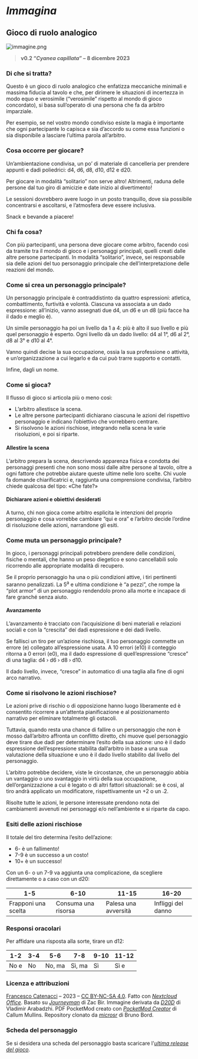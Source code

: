 # ***Immagina***

## **Gioco di ruolo analogico**

![immagine.png](https://nextcloud03.webo.hosting/s/6KJyw7i5NpQJa23/download/immagine.png)

> **v0.2 “*Cyanea capillata*” – 8 dicembre 2023**

### Di che si tratta?

Questo è un gioco di ruolo analogico che enfatizza meccaniche minimali e massima fiducia al tavolo e che, per dirimere le situazioni di incertezza in modo equo e verosimile (“verosimile” rispetto al mondo di gioco concordato), si basa sull’operato di una persona che fa da arbitro imparziale.

Per esempio, se nel vostro mondo condiviso esiste la magia è importante che ogni partecipante lo capisca e sia d’accordo su come essa funzioni o sia disponibile a lasciare l’ultima parola all’arbitro.

### Cosa occorre per giocare?

Un’ambientazione condivisa, un po’ di materiale di cancelleria per prendere appunti e dadi poliedrici: d4, d6, d8, d10, d12 e d20.

Per giocare in modalità “solitario” non serve altro! Altrimenti, raduna delle persone dal tuo giro di amicizie e date inizio al divertimento!

Le sessioni dovrebbero avere luogo in un posto tranquillo, dove sia possibile concentrarsi e ascoltarsi, e l’atmosfera deve essere inclusiva.

Snack e bevande a piacere!

### Chi fa cosa?

Con più partecipanti, una persona deve giocare come arbitro, facendo così da tramite tra il mondo di gioco e i personaggi principali, quelli creati dalle altre persone partecipanti. In modalità “solitario”, invece, sei responsabile sia delle azioni del tuo personaggio principale che dell’interpretazione delle reazioni del mondo.

### Come si crea un personaggio principale?

Un personaggio principale è contraddistinto da quattro espressioni: atletica, combattimento, furtività e volontà. Ciascuna va associata a un dado espressione: all’inizio, vanno assegnati due d4, un d6 e un d8 (più facce ha il dado e meglio è).

Un simile personaggio ha poi un livello da 1 a 4: più è alto il suo livello e più quel personaggio è esperto. Ogni livello dà un dado livello: d4 al 1°, d6 al 2°, d8 al 3° e d10 al 4°.

Vanno quindi decise la sua occupazione, ossia la sua professione o attività, e un’organizzazione a cui legarlo e da cui può trarre supporto e contatti.

Infine, dagli un nome.

### Come si gioca?

Il flusso di gioco si articola più o meno così:

* L’arbitro allestisce la scena.
* Le altre persone partecipanti dichiarano ciascuna le azioni del rispettivo personaggio e indicano l’obiettivo che vorrebbero centrare.
* Si risolvono le azioni rischiose, integrando nella scena le varie risoluzioni, e poi si riparte.

#### Allestire la scena

L’arbitro prepara la scena, descrivendo apparenza fisica e condotta dei personaggi presenti che non sono mossi dalle altre persone al tavolo, oltre a ogni fattore che potrebbe aiutare queste ultime nelle loro scelte. Chi vuole fa domande chiarificatrici e, raggiunta una comprensione condivisa, l’arbitro chiede qualcosa del tipo: «Che fate?»

#### Dichiarare azioni e obiettivi desiderati

A turno, chi non gioca come arbitro esplicita le intenzioni del proprio personaggio e cosa vorrebbe cambiare “qui e ora” e l’arbitro decide l’ordine di risoluzione delle azioni, narrandone gli esiti.

### Come muta un personaggio principale?

In gioco, i personaggi principali potrebbero prendere delle condizioni, fisiche o mentali, che hanno un peso diegetico e sono cancellabili solo ricorrendo alle appropriate modalità di recupero.

Se il proprio personaggio ha una o più condizioni attive, i tiri pertinenti saranno penalizzati. La 5<sup>a</sup> e ultima condizione è “a pezzi”, che rompe la “plot armor” di un personaggio rendendolo prono alla morte e incapace di fare granché senza aiuto.

#### Avanzamento

L’avanzamento è tracciato con l’acquisizione di beni materiali e relazioni sociali e con la “crescita” dei dadi espressione e dei dadi livello.

Se fallisci un tiro per un’azione rischiosa, il tuo personaggio commette un errore (e) collegato all’espressione usata. A 10 errori (e10) il conteggio ritorna a 0 errori (e0), ma il dado espressione di quell’espressione “cresce” di una taglia: d4 › d6 › d8 › d10.

Il dado livello, invece, “cresce” in automatico di una taglia alla fine di ogni arco narrativo.

### Come si risolvono le azioni rischiose?

Le azioni prive di rischio o di opposizione hanno luogo liberamente ed è consentito ricorrere a un’attenta pianificazione e al posizionamento narrativo per eliminare totalmente gli ostacoli.

Tuttavia, quando resta una chance di fallire o un personaggio che non è mosso dall’arbitro affronta un conflitto diretto, chi muove quel personaggio deve tirare due dadi per determinare l’esito della sua azione: uno è il dado espressione dell’espressione stabilita dall’arbitro in base a una sua valutazione della situazione e uno è il dado livello stabilito dal livello del personaggio.

L’arbitro potrebbe decidere, viste le circostanze, che un personaggio abbia un vantaggio o uno svantaggio in virtù della sua occupazione, dell’organizzazione a cui è legato o di altri fattori situazionali: se è così, al tiro andrà applicato un modificatore, rispettivamente un +2 o un ˗2.

Risolte tutte le azioni, le persone interessate prendono nota dei cambiamenti avvenuti nei personaggi e/o nell’ambiente e si riparte da capo.

### Esiti delle azioni rischiose

Il totale del tiro determina l’esito dell’azione:

* 6- è un fallimento!
* 7-9 è un successo a un costo!
* 10+ è un successo!

Con un 6- o un 7-9 va aggiunta una complicazione, da scegliere direttamente o a caso con un d20:

| **1-5** | **6-10** | **11-15** | **16-20** |
|-----|------|-------|-------|
| Frapponi una scelta | Consuma una risorsa | Palesa una avversità | Infliggi del danno |

### Responsi oracolari

Per affidare una risposta alla sorte, tirare un d12:

| **1-2** | **3-4** | **5-6** | **7-8** | **9-10** | **11-12** |
|-----|-----|-----|-----|------|-------|
| No e | No | No, ma | Sì, ma | Sì | Sì e |

### Licenza e attribuzioni

[Francesco Catenacci](https://github.com/Medusa) – 2023 – [CC BY-NC-SA 4.0](https://creativecommons.org/licenses/by-nc-sa/4.0/deed.it). Fatto con [*Nextcloud Office*](https://nextcloud.com/it/office/). Basato su [*Journeyman*](https://neverendingpretending.net/tag/journeyman-engine.html) di Zac Bir. Immagine derivata da [*D20D*](https://www.deviantart.com/vladar4/art/D20D-576928707) di Vladimir Arabadzhi. PDF PocketMod creato con [*PocketMod Creator*](https://github.com/mullinscr/pocketmod-creator) di Callum Mullins. Repository clonato da [*microsr*](https://github.com/brunobord/microsr) di Bruno Bord.

### Scheda del personaggio
Se si desidera una scheda del personaggio basta scaricare l'[*ultima release del gioco*](https://github.com/Medusa/Immagina/releases/latest).
